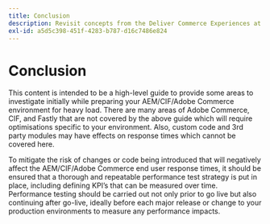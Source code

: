 ```yaml
---
title: Conclusion
description: Revisit concepts from the Deliver Commerce Experiences at Scale guide.
exl-id: a5d5c398-451f-4283-b787-d16c7486e824
---
```

# Conclusion

This content is intended to be a high-level guide to provide some areas to investigate initially while preparing your AEM/CIF/Adobe Commerce environment for heavy load. There are many areas of Adobe Commerce, CIF, and Fastly that are not covered by the above guide which will require optimisations specific to your environment. Also, custom code and 3rd party modules may have effects on response times which cannot be covered here.

To mitigate the risk of changes or code being introduced that will negatively affect the AEM/CIF/Adobe Commerce end user response times, it should be ensured that a thorough and repeatable performance test strategy is put in place, including defining KPI’s that can be measured over time. Performance testing should be carried out not only prior to go live but also continuing after go-live, ideally before each major release or change to your production environments to measure any performance impacts.
